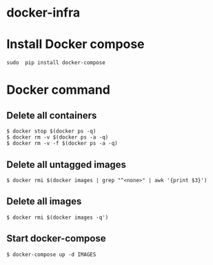 docker-infra
============
# Install Docker compose 
```
sudo  pip install docker-compose
```


# Docker command
## Delete all containers
```
$ docker stop $(docker ps -q)
$ docker rm -v $(docker ps -a -q)
$ docker rm -v -f $(docker ps -a -q)
```

## Delete all untagged images
```
$ docker rmi $(docker images | grep "^<none>" | awk '{print $3}')
```

## Delete all images
```
$ docker rmi $(docker images -q')
```

## Start docker-compose
```
$ docker-compose up -d IMAGES
```
